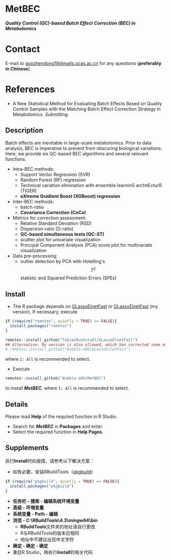 # MetBEC
***Quality Control (QC)-based Batch Effect Correction (BEC) in Metabolomics***
# Contact
E-mail to <guozhendong19@mails.ucas.ac.cn> for any questions (**preferably in Chinese**).
# References
- A New Statistical Method for Evaluating Batch Effects Based on Quality Control Samples with the Matching Batch Effect Correction Strategy in Metabolomics. *Submitting*.
## Description
Batch effects are inevitable in large-scale metabolomics. Prior to data analysis, BEC is imperative to prevent from obscuring biological variations. Here, we provide six QC-based BEC algorithms and several relevant functions.
- Intra-BEC methods:
  - Support Vector Regression (SVR)
  - Random Forest (RF) regression
  - Technical variation elImination with ensemble learninG architEcturR (TIGER)
  - **eXtreme Gradient Boost (XGBoost) regression**
- Inter-BEC methods:
  - batch-ratio
  - **Covariance Correction (CoCo)**
- Metrics for correction assessment:
  - Relative Standard Deviation (RSD)
  - Dispersion-ratio (D-ratio)
  - **QC-based simultaneous tests (QC-ST)**
  - scatter plot for univariate visualization
  - Principal Component Analysis (PCA) score plot for multivariate visualization
- Data pre-processing:
  - outlier detection by PCA with Hotelling's $$T^2$$ statistic and Squared Prediction Errors (SPEs) 
## Install
- The R package depends on [GLassoElnetFast](https://github.com/TobiasRuckstuhl/GLassoElnetFast) or [GLassoElnetFast](https://github.com/Bubble-o0O/GLassoElnetFast) (my version). If necessary, execute
```R
if (require("remotes", quietly = TRUE) == FALSE){
  install.packages("remotes")
}

remotes::install_github("TobiasRuckstuhl/GLassoElnetFast")
## Alternative: My version is also allowed, which has corrected some minor errors.
# remotes::install_github("Bubble-o0O/GLassoElnetFast")
```
where `1: All` is recommended to select. 
- Execute
```R
remotes::install_github("Bubble-o0O/MetBEC")
```
to install ***MetBEC***, where `1: All` is recommended to select.
## Details
Please read **Help** of the required function in R Studio.
- Search for ***MetBEC*** in **Packages** and enter.
- Select the required function in **Help Pages**.
## Supplements
执行**Install**时如报错，请参考以下解决方案：
- 如有必要，安装RBuildTools（[pkgbuild](https://cran.r-project.org/web/packages/pkgbuild/index.html)）
```R
if (require("pkgbuild", quietly = TRUE) == FALSE){
  install.packages("pkgbuild")
}
```
- **任务栏 - 搜索 - 编辑系统环境变量**
- **高级 - 环境变量**
- **系统变量 - Path - 编辑**
- **浏览 - C:\RBuildTools\4.3\mingw64\bin**
  - **RBuildTools**文件夹的地址请自行更改
  - R与RBuildTools的版本应相同
  - 地址中不建议出现中文字符
- **确定 - 确定 - 确定**
- 重启R Studio，再执行**Install**的相关代码
